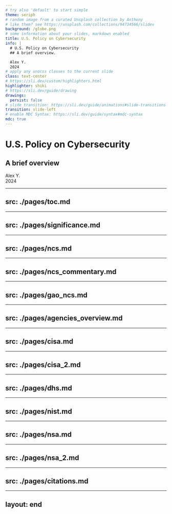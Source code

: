 ```yaml
---
# try also 'default' to start simple
theme: seriph
# random image from a curated Unsplash collection by Anthony
# like them? see https://unsplash.com/collections/94734566/slidev
background: /globe.png
# some information about your slides, markdown enabled
title: U.S. Policy on Cybersecurity
info: |
  # U.S. Policy on Cybersecurity
  ## A brief overview.

  Alex Y.  
  2024
# apply any unocss classes to the current slide
class: text-center
# https://sli.dev/custom/highlighters.html
highlighter: shiki
# https://sli.dev/guide/drawing
drawings:
  persist: false
# slide transition: https://sli.dev/guide/animations#slide-transitions
transition: slide-left
# enable MDC Syntax: https://sli.dev/guide/syntax#mdc-syntax
mdc: true
---
```


# U.S. Policy on Cybersecurity
## A brief overview

Alex Y.  
2024

---
src: ./pages/toc.md
---

---
src: ./pages/significance.md
---

---
src: ./pages/ncs.md
---

---
src: ./pages/ncs_commentary.md
---

---
src: ./pages/gao_ncs.md
---

---
src: ./pages/agencies_overview.md
---

---
src: ./pages/cisa.md
---

---
src: ./pages/cisa_2.md
---

---
src: ./pages/dhs.md
---

---
src: ./pages/nist.md
---

---
src: ./pages/nsa.md
---

---
src: ./pages/nsa_2.md
---

---
src: ./pages/citations.md
---

---
layout: end
---
